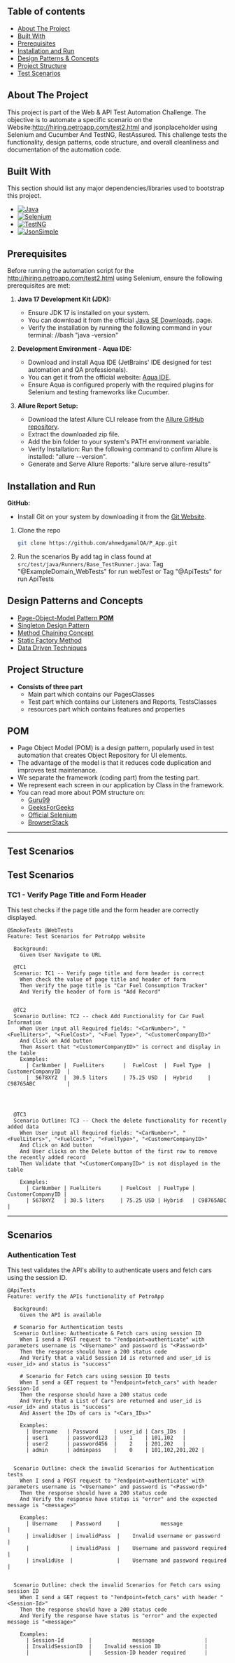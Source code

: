 ## Table of contents
* [About The Project](#about-the-project)
* [Built With](#built-with)
* [Prerequisites](#prerequisites)
* [Installation and Run](#installation-and-run)
* [Design Patterns & Concepts](#design-patterns-and-concepts)
* [Project Structure](#project-structure)
* [Test Scenarios](#test-scenarios)
## About The Project

This project is part of the Web & API Test Automation Challenge. The objective is to automate a specific scenario on the Website:http://hiring.petroapp.com/test2.html and jsonplaceholder using Selenium and Cucumber And TestNG, RestAssured.
This challenge tests the functionality, design patterns, code structure, and overall cleanliness and documentation of the automation code.

## Built With

This section should list any major dependencies/libraries used to bootstrap this project.

* [![Java][Java]][Java-url]
* [![Selenium][Selenium]][Selenium-url]
* [![TestNG][TestNG]][TestNG-url]
* [![JsonSimple][JsonSimple]][JsonSimple-url]

## Prerequisites

Before running the automation script for the http://hiring.petroapp.com/test2.html using Selenium, ensure the following prerequisites are met:
1. **Java 17 Development Kit (JDK):**
    - Ensure JDK 17 is installed on your system.
    - You can download it from the official [Java SE Downloads](https://www.oracle.com/java/technologies/downloads). page.
    -  Verify the installation by running the following command in your terminal:
       //bash "java -version"


2. **Development Environment - Aqua IDE:**
    - Download and install Aqua IDE (JetBrains' IDE designed for test automation and QA professionals).
    - You can get it from the official website: [Aqua IDE](https://www.jetbrains.com/aqua/).
    - Ensure Aqua is configured properly with the required plugins for Selenium and testing frameworks like Cucumber.


3. **Allure Report Setup:**
    - Download the latest Allure CLI release from the [Allure GitHub repository](https://github.com/allure-framework/allure2).
    - Extract the downloaded zip file.
    - Add the bin folder to your system's PATH environment variable.
    - Verify Installation: Run the following command to confirm Allure is installed: "allure --version".
    - Generate and Serve Allure Reports: "allure serve allure-results"



## Installation and Run
**GitHub:**
- Install Git on your system by downloading it from the [Git Website](https://git-scm.com/downloads).


1. Clone the repo
   ```sh
   git clone https://github.com/ahmedgamalQA/P_App.git
   ```

2. Run the scenarios By add tag in class found at `src/test/java/Runners/Base_TestRunner.java`:
   Tag "@ExampleDomain_WebTests" for run webTest
   or Tag "@ApiTests" for run ApiTests


## Design Patterns and Concepts
* [Page-Object-Model Pattern **POM**](#pom)
* [Singleton Design Pattern](#singleton-design-pattern)
* [Method Chaining Concept](#method-chaining-concept)
* [Static Factory Method](#static-factory-method)
* [Data Driven Techniques](#data-driven-techniques)
## Project Structure
* **Consists of three part**
    - Main part which contains our PagesClasses
    - Test part which contains our Listeners and Reports, TestsClasses
    - resources part which contains features and properties
## POM
* Page Object Model (POM) is a design pattern, popularly used in test automation that creates Object Repository for UI elements.
* The advantage of the model is that it reduces code duplication and improves test maintenance.
* We separate the framework (coding part) from the testing part.
* We represent each screen in our application by Class in the framework.
* You can read more about POM structure on:
    - [Guru99](https://www.guru99.com/page-object-model-pom-page-factory-in-selenium-ultimate-guide.html)
    - [GeeksForGeeks](https://www.geeksforgeeks.org/page-object-model-pom/)
    - [Official Selenium](https://www.selenium.dev/documentation/test_practices/encouraged/page_object_models/)
    - [BrowserStack](https://www.browserstack.com/guide/page-object-model-in-selenium)
------------------------------------------
## Test Scenarios
## Test Scenarios

### TC1 - Verify Page Title and Form Header

This test checks if the page title and the form header are correctly displayed.

```gherkin
@SmokeTests @WebTests
Feature: Test Scenarios for PetroApp website

  Background:
    Given User Navigate to URL

  @TC1
  Scenario: TC1 -- Verify page title and form header is correct
    When check the value of page title and header of form
    Then Verify the page title is "Car Fuel Consumption Tracker"
    And Verify the header of form is "Add Record"


  @TC2
  Scenario Outline: TC2 -- check Add Functionality for Car Fuel Information
    When User input all Required fields: "<CarNumber>", "<FuelLiters>", "<FuelCost>", "<Fuel Type>", "<CustomerCompanyID>"
    And Click on Add button
    Then Assert that "<CustomerCompanyID>" is correct and display in the table
    Examples:
      | CarNumber |  FuelLiters      |  FuelCost  |  Fuel Type  |  CustomerCompanyID  |
      |  5678XYZ  |  30.5 liters     | 75.25 USD  |  Hybrid     |  C98765ABC          |




  @TC3
  Scenario Outline: TC3 -- Check the delete functionality for recently added data
    When User input all Required fields: "<CarNumber>", "<FuelLiters>", "<FuelCost>", "<FuelType>", "<CustomerCompanyID>"
    And Click on Add button
    And User clicks on the Delete button of the first row to remove the recently added record
    Then Validate that "<CustomerCompanyID>" is not displayed in the table

    Examples:
      | CarNumber | FuelLiters      | FuelCost  | FuelType | CustomerCompanyID |
      | 5678XYZ   | 30.5 liters     | 75.25 USD | Hybrid   | C98765ABC         |
```
--------------------------------------------------------
## Scenarios

### Authentication Test

This test validates the API's ability to authenticate users and fetch cars using the session ID.

```gherkin
@ApiTests
Feature: verify the APIs functionality of PetroApp

  Background:
    Given the API is available

  # Scenario for Authentication tests
  Scenario Outline: Authenticate & Fetch cars using session ID
    When I send a POST request to "?endpoint=authenticate" with parameters username is "<Username>" and password is "<Password>"
    Then the response should have a 200 status code
    And Verify that a valid Session Id is returned and user_id is <user_id> and status is "success"

    # Scenario for Fetch cars using session ID tests
    When I send a GET request to "?endpoint=fetch_cars" with header Session-Id
    Then the response should have a 200 status code
    And Verify that a List of Cars are returned and user_id is <user_id> and status is "success"
    And Assert the IDs of cars is "<Cars_IDs>"

    Examples:
      | Username   | Password     | user_id | Cars_IDs  |
      | user1      | password123  |    1    | 101,102   |
      | user2      | password456  |    2    | 201,202   |
      | admin      | adminpass    |    0    | 101,102,201,202 |


  Scenario Outline: check the invalid Scenarios for Authentication tests
    When I send a POST request to "?endpoint=authenticate" with parameters username is "<Username>" and password is "<Password>"
    Then the response should have a 200 status code
    And Verify the response have status is "error" and the expected message is "<message>"

    Examples:
      | Username    | Password     |             message                |
      | invalidUser | invalidPass  |    Invalid username or password    |
      |             | invalidPass  |    Username and password required  |
      | invalidUse  |              |    Username and password required  |


  Scenario Outline: check the invalid Scenarios for Fetch cars using session ID
    When I send a GET request to "?endpoint=fetch_cars" with header "<Session-Id>"
    Then the response should have a 200 status code
    And Verify the response have status is "error" and the expected message is "<message>"

    Examples:
      | Session-Id        |             message                |
      | InvalidSessionID  |    Invalid session ID              |
      |                   |    Session-ID header required      |
```



[stars-shield]: https://img.shields.io/github/stars/othneildrew/Best-README-Template.svg?style=for-the-badge
[stars-url]: https://github.com/othneildrew/Best-README-Template/stargazers
[issues-shield]: https://img.shields.io/github/issues/othneildrew/Best-README-Template.svg?style=for-the-badge
[issues-url]: https://github.com/othneildrew/Best-README-Template/issues
[license-shield]: https://img.shields.io/github/license/othneildrew/Best-README-Template.svg?style=for-the-badge
[license-url]: https://github.com/othneildrew/Best-README-Template/blob/master/LICENSE.txt
[linkedin-shield]: https://img.shields.io/badge/-LinkedIn-black.svg?style=for-the-badge&logo=linkedin&colorB=555
[linkedin-url]: https://linkedin.com/in/othneildrew
[product-screenshot]: images/screenshot.png
[Java]: https://img.shields.io/badge/java-%23ED8B00.svg?style=for-the-badge&logo=openjdk&logoColor=white
[Java-url]: https://docs.oracle.com/en/java/
[Selenium]: https://img.shields.io/badge/selenium-webdriver-43B02A?style=for-the-badge&logo=selenium&logoColor=white
[Selenium-url]: https://www.selenium.dev/documentation/webdriver/
[Appium]: https://img.shields.io/badge/Appium-41BDF5?style=for-the-badge&logo=appium&logoColor=white
[Appium-url]: https://appium.io/docs/en/latest/
[TestNG]: https://img.shields.io/badge/TestNg-FF7F00?style=for-the-badge&logo=testng&logoColor=white
[TestNG-url]: https://testng.org/
[JsonSimple]: https://img.shields.io/badge/JSON_Simple-000000?style=for-the-badge&logo=json&logoColor=white
[Cucumber]: https://img.shields.io/badge/Cucumber-000000?style=for-the-badge&logo=json&logoColor=white
[Cucumber-url]: https://cucumber.io/docs/guides/overview/
[JsonSimple-url]: https://www.digitalocean.com/community/tutorials/json-simple-example